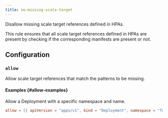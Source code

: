 ```yaml
---
title: no-missing-scale-target
---
```


Disallow missing scale target references defined in HPAs.

This rule ensures that all scale target references defined in HPAs are present by checking if the corresponding manifests are present or not.

## Configuration

### `allow`

Allow scale target references that match the patterns to be missing.

#### Examples {#allow-examples}

Allow a Deployment with a specific namespace and name.

```toml
allow = [{ apiVersion = "apps/v1", kind = "Deployment", namespace = "foo", name = "bar" }]
```
